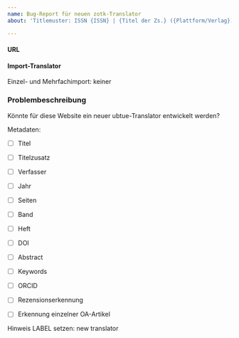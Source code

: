 ```yaml
---
name: Bug-Report für neuen zotk-Translator
about: 'Titlemuster: ISSN {ISSN} | {Titel der Zs.} ({Plattform/Verlag}) | Neuer Translator'

---
```


#### URL

  
#### Import-Translator
Einzel- und Mehrfachimport:
keiner

  
### Problembeschreibung
Könnte für diese Website ein neuer ubtue-Translator entwickelt werden?

Metadaten:

- [ ] Titel
- [ ] Titelzusatz
- [ ] Verfasser
- [ ] Jahr
- [ ] Seiten
- [ ] Band
- [ ] Heft
- [ ] DOI
- [ ] Abstract
- [ ] Keywords
- [ ] ORCID
- [ ] Rezensionserkennung
- [ ] Erkennung einzelner OA-Artikel






Hinweis LABEL setzen: new translator
